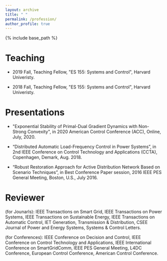 ```yaml
---
layout: archive
title: " "
permalink: /profession/
author_profile: true
---
```


{% include base_path %}

Teaching
====== 

-  2019 Fall, Teaching Fellow, "ES 155: Systems and Control", Harvard Univeristy.

-  2018 Fall, Teaching Fellow, "ES 155: Systems and Control", Harvard Univeristy.

Presentations
====== 
+ "Exponential Stability of Primal-Dual Gradient Dynamics with Non-Strong Convexity", in 2020 American Control Conference (ACC), Online, July, 2020.

+ “Distributed Automatic Load-Frequency Control in Power Systems”, in 2nd IEEE Conference on Control
Technology and Applications (CCTA), Copenhagen, Demark, Aug. 2018.

+ “Robust Restoration Approach for Active Distribution Network Based on Scenario Techniques”, in Best
Conference Paper session, 2016 IEEE PES General Meeting, Boston, U.S., July 2016.

Reviewer
=======
(for Jounarls): IEEE Transactions on Smart Grid, IEEE Transactions on Power Systems, IEEE Transactions on Sustainable Energy, IEEE
Transactions on Automatic Control, IET Generation, Transmission & Distribution, CSEE Journal of Power
and Energy Systems, Systems & Control Letters.

(for Conferences): IEEE Conference on Decision and Control, IEEE Conference on Control Technology and Applications, IEEE International Conference on SmartGridComm, IEEE PES General Meeting, L4DC Conference, European Control Conference, American Control Conference.

